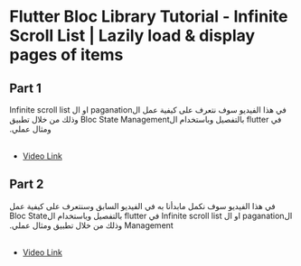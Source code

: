 # Flutter Bloc Library Tutorial - Infinite Scroll List | Lazily load & display pages of items

## Part 1

<span dir="rtl" align="right">
في هذا الفيديو سوف نتعرف على كيفية عمل الpaganation او ال Infinite scroll list في flutter بالتفصيل وباستخدام الBloc State Management وذلك من خلال تطبيق ومثال عملي.
</span>
<br/>
<br/>

* [Video Link](https://youtu.be/QMssUkxEMck)

## Part 2

<span dir="rtl" align="right">
في هذا الفيديو سوف نكمل مابدأنا به في الفيديو السابق وسنتعرف على كيفية عمل الpaganation او ال Infinite scroll list في flutter بالتفصيل وباستخدام الBloc State Management وذلك من خلال تطبيق ومثال عملي.
</span>
<br/>
<br/>

* [Video Link](https://youtu.be/qWCfrzXZojw)
